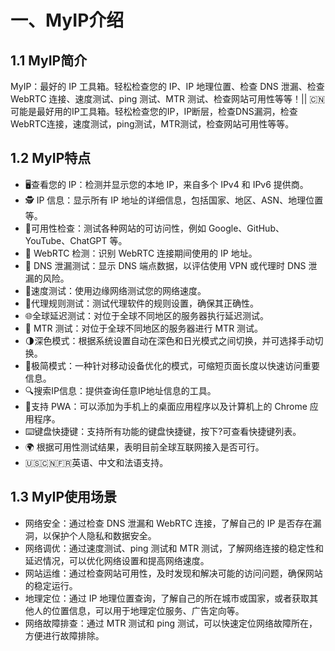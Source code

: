 # 一、MyIP介绍

## 1.1 MyIP简介

MyIP：最好的 IP 工具箱。轻松检查您的 IP、IP 地理位置、检查 DNS 泄漏、检查 WebRTC 连接、速度测试、ping 测试、MTR 测试、检查网站可用性等等！|| 🇨🇳可能是最好用的IP工具箱。轻松检查您的IP，IP断层，检查DNS漏洞，检查WebRTC连接，速度测试，ping测试，MTR测试，检查网站可用性等等。

## 1.2 MyIP特点

- 🖥️查看您的 IP：检测并显示您的本地 IP，来自多个 IPv4 和 IPv6 提供商。
- 🕵️ IP 信息：显示所有 IP 地址的详细信息，包括国家、地区、ASN、地理位置等。
- 🚦可用性检查：测试各种网站的可访问性，例如 Google、GitHub、YouTube、ChatGPT 等。
- 🚥 WebRTC 检测：识别 WebRTC 连接期间使用的 IP 地址。
- 🛑 DNS 泄漏测试：显示 DNS 端点数据，以评估使用 VPN 或代理时 DNS 泄漏的风险。
- 🚀速度测试：使用边缘网络测试您的网络速度。
- 🚏代理规则测试：测试代理软件的规则设置，确保其正确性。
- 🌐全球延迟测试：对位于全球不同地区的服务器执行延迟测试。
- 📡 MTR 测试：对位于全球不同地区的服务器进行 MTR 测试。
- 🌗深色模式：根据系统设置自动在深色和日光模式之间切换，并可选择手动切换。
- 📱极简模式：一种针对移动设备优化的模式，可缩短页面长度以快速访问重要信息。
- 🔍搜索IP信息：提供查询任意IP地址信息的工具。
- 📲支持 PWA：可以添加为手机上的桌面应用程序以及计算机上的 Chrome 应用程序。
- ⌨️键盘快捷键：支持所有功能的键盘快捷键，按下?可查看快捷键列表。
- 🌍 根据可用性测试结果，表明目前全球互联网接入是否可行。
- 🇺🇸🇨🇳🇫🇷英语、中文和法语支持。

## 1.3 MyIP使用场景

- 网络安全：通过检查 DNS 泄漏和 WebRTC 连接，了解自己的 IP 是否存在漏洞，以保护个人隐私和数据安全。
- 网络调优：通过速度测试、ping 测试和 MTR 测试，了解网络连接的稳定性和延迟情况，可以优化网络设置和提高网络速度。
- 网站运维：通过检查网站可用性，及时发现和解决可能的访问问题，确保网站的稳定运行。
- 地理定位：通过 IP 地理位置查询，了解自己的所在城市或国家，或者获取其他人的位置信息，可以用于地理定位服务、广告定向等。
- 网络故障排查：通过 MTR 测试和 ping 测试，可以快速定位网络故障所在，方便进行故障排除。